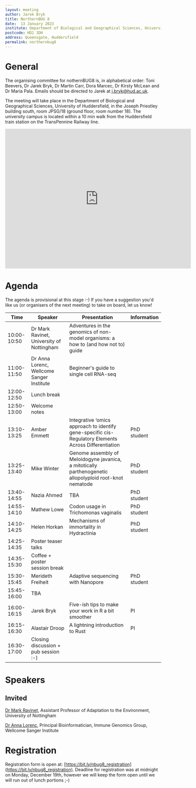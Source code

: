 ```yaml
---
layout: meeting
author: Jarek Bryk
title: NorthernBUG 8
date:  13 January 2023
institute: Department of Biological and Geographical Sciences, University of Huddersfield
postcode: HD1 3DH
address: Queensgate, Huddersfield
permalink: northernbug8
---
```


# General

The organising committee for nothernBUG8 is, in alphabetical order: Toni Beevers, Dr Jarek Bryk, Dr Martin Carr, Dora Marcec, Dr Kirsty McLean and Dr Maria Pala. Emails should be directed to Jarek at j.bryk@hud.ac.uk.

The meeting will take place in the Department of Biological and Geographical Sciences, University of Huddersfield, in the Joseph Priestley building south, room JPSG/18 (ground floor, room number 18). The university campus is located within a 10 min walk from the Huddersfield train station on the TransPennine Railway line.

<iframe src="https://www.google.com/maps/embed?pb=!1m18!1m12!1m3!1d254.7189472544998!2d-1.7793714549217128!3d53.64293718480601!2m3!1f0!2f0!3f0!3m2!1i1024!2i768!4f13.1!3m3!1m2!1s0x0%3A0xe62c355275c8c19e!2zNTPCsDM4JzM0LjYiTiAxwrA0Nic0NS4zIlc!5e0!3m2!1sen!2suk!4v1667813529532!5m2!1sen!2suk" width="600" height="450" style="border:0;" allowfullscreen="" loading="lazy" referrerpolicy="no-referrer-when-downgrade"></iframe>


# Agenda

The agenda is provisional at this stage :-) If you have a suggestion you'd like us (or organisers of the next meeting) to take on board, let us know!

| Time          | Speaker | Presentation | Information |
|---------------|---------|--------------|-------------|
| 10:00-10:50 | Dr Mark Ravinet, University of Nottingham | Adventures in the genomics of non-model organisms: a how to (and how not to) guide |  |
| 11:00-11:50 | Dr Anna Lorenc, Wellcome Sanger Institute | Beginner's guide to single cell RNA-seq |  |
| 12:00-12:50 | Lunch break |  |  |
| 12:50-13:00 | Welcome notes |  |  |
| 13:10-13:25 | Amber Emmett | Integrative ‘omics approach to identify gene-specific cis-Regulatory Elements Across Differentiation | PhD student |
| 13:25-13:40 | Mike Winter | Genome assembly of Meloidogyne javanica, a mitotically parthenogenetic allopolyploid root-knot nematode | PhD student |
| 13:40-14:55 | Nazia Ahmed | TBA | PhD student |
| 14:55-14:10 | Mathew Lowe | Codon usage in Trichomonas vaginalis | PhD student |
| 14:10-14:25 | Helen Horkan | Mechanisms of immortality in Hydractinia | PhD student |
| 14:25-14:35 | Poster teaser talks |  |  |
| 14:35-15:30 | Coffee + poster session break |  |  |
| 15:30-15:45 | Merideth 	Freiheit | Adaptive sequencing with Nanopore | PhD student |
| 15:45-16:00 | TBA |  |  |
| 16:00-16:15 | Jarek Bryk | Five-ish tips to make your work in R a bit smoother | PI |
| 16:15-16:30 | Alastair Droop | A lightning introduction to Rust | PI |
| 16:30-17:00 | Closing discussion + pub session :-) |  |  |

# Speakers

## Invited

[Dr Mark Ravinet](https://www.nottingham.ac.uk/research/groups/cells-organisms-and-molecular-genetics/people/mark.ravinet), Assistant Professor of Adaptation to the Environment, University of Nottingham

[Dr Anna Lorenc](https://www.sanger.ac.uk/person/lorenc-anna/), Principal Bioinformatician, Immune Genomics Group, Wellcome Sanger Institute

# Registration

Registration form is open at: [https://bit.ly/nbug8_registration](https://bit.ly/nbug8_registration). Deadline for registration was at midnight on Monday, December 19th, however we will keep the form open until we will run out of lunch portions ;-)
